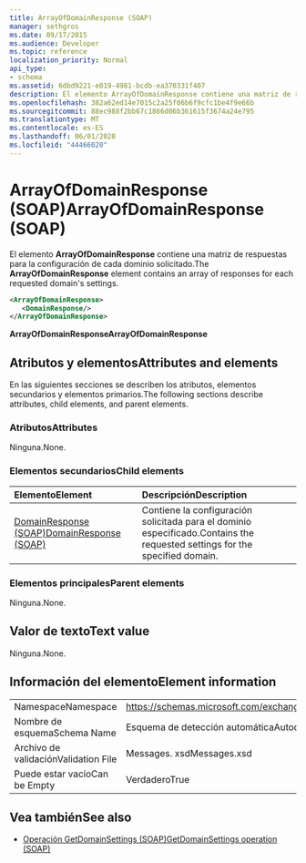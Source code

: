 ```yaml
---
title: ArrayOfDomainResponse (SOAP)
manager: sethgros
ms.date: 09/17/2015
ms.audience: Developer
ms.topic: reference
localization_priority: Normal
api_type:
- schema
ms.assetid: 6dbd9221-e019-4981-bcdb-ea370331f407
description: El elemento ArrayOfDomainResponse contiene una matriz de respuestas para la configuración de cada dominio solicitado.
ms.openlocfilehash: 382a62ed14e7015c2a25f06b6f9cfc1be4f9e66b
ms.sourcegitcommit: 88ec988f2bb67c1866d06b361615f3674a24e795
ms.translationtype: MT
ms.contentlocale: es-ES
ms.lasthandoff: 06/01/2020
ms.locfileid: "44466020"
---
```

# <a name="arrayofdomainresponse-soap"></a><span data-ttu-id="84c72-103">ArrayOfDomainResponse (SOAP)</span><span class="sxs-lookup"><span data-stu-id="84c72-103">ArrayOfDomainResponse (SOAP)</span></span>

<span data-ttu-id="84c72-104">El elemento **ArrayOfDomainResponse** contiene una matriz de respuestas para la configuración de cada dominio solicitado.</span><span class="sxs-lookup"><span data-stu-id="84c72-104">The **ArrayOfDomainResponse** element contains an array of responses for each requested domain's settings.</span></span> 
  
```XML
<ArrayOfDomainResponse>
   <DomainResponse/>
</ArrayOfDomainResponse>
```

 <span data-ttu-id="84c72-105">**ArrayOfDomainResponse**</span><span class="sxs-lookup"><span data-stu-id="84c72-105">**ArrayOfDomainResponse**</span></span>
## <a name="attributes-and-elements"></a><span data-ttu-id="84c72-106">Atributos y elementos</span><span class="sxs-lookup"><span data-stu-id="84c72-106">Attributes and elements</span></span>

<span data-ttu-id="84c72-107">En las siguientes secciones se describen los atributos, elementos secundarios y elementos primarios.</span><span class="sxs-lookup"><span data-stu-id="84c72-107">The following sections describe attributes, child elements, and parent elements.</span></span>
  
### <a name="attributes"></a><span data-ttu-id="84c72-108">Atributos</span><span class="sxs-lookup"><span data-stu-id="84c72-108">Attributes</span></span>

<span data-ttu-id="84c72-109">Ninguna.</span><span class="sxs-lookup"><span data-stu-id="84c72-109">None.</span></span>
  
### <a name="child-elements"></a><span data-ttu-id="84c72-110">Elementos secundarios</span><span class="sxs-lookup"><span data-stu-id="84c72-110">Child elements</span></span>

|<span data-ttu-id="84c72-111">**Elemento**</span><span class="sxs-lookup"><span data-stu-id="84c72-111">**Element**</span></span>|<span data-ttu-id="84c72-112">**Descripción**</span><span class="sxs-lookup"><span data-stu-id="84c72-112">**Description**</span></span>|
|:-----|:-----|
|[<span data-ttu-id="84c72-113">DomainResponse (SOAP)</span><span class="sxs-lookup"><span data-stu-id="84c72-113">DomainResponse (SOAP)</span></span>](domainresponse-soap.md) <br/> |<span data-ttu-id="84c72-114">Contiene la configuración solicitada para el dominio especificado.</span><span class="sxs-lookup"><span data-stu-id="84c72-114">Contains the requested settings for the specified domain.</span></span>  <br/> |
   
### <a name="parent-elements"></a><span data-ttu-id="84c72-115">Elementos principales</span><span class="sxs-lookup"><span data-stu-id="84c72-115">Parent elements</span></span>

<span data-ttu-id="84c72-116">Ninguna.</span><span class="sxs-lookup"><span data-stu-id="84c72-116">None.</span></span>
  
## <a name="text-value"></a><span data-ttu-id="84c72-117">Valor de texto</span><span class="sxs-lookup"><span data-stu-id="84c72-117">Text value</span></span>

<span data-ttu-id="84c72-118">Ninguna.</span><span class="sxs-lookup"><span data-stu-id="84c72-118">None.</span></span>
  
## <a name="element-information"></a><span data-ttu-id="84c72-119">Información del elemento</span><span class="sxs-lookup"><span data-stu-id="84c72-119">Element information</span></span>

|||
|:-----|:-----|
|<span data-ttu-id="84c72-120">Namespace</span><span class="sxs-lookup"><span data-stu-id="84c72-120">Namespace</span></span>  <br/> |https://schemas.microsoft.com/exchange/2010/Autodiscover  <br/> |
|<span data-ttu-id="84c72-121">Nombre de esquema</span><span class="sxs-lookup"><span data-stu-id="84c72-121">Schema Name</span></span>  <br/> |<span data-ttu-id="84c72-122">Esquema de detección automática</span><span class="sxs-lookup"><span data-stu-id="84c72-122">Autodiscover schema</span></span>  <br/> |
|<span data-ttu-id="84c72-123">Archivo de validación</span><span class="sxs-lookup"><span data-stu-id="84c72-123">Validation File</span></span>  <br/> |<span data-ttu-id="84c72-124">Messages. xsd</span><span class="sxs-lookup"><span data-stu-id="84c72-124">Messages.xsd</span></span>  <br/> |
|<span data-ttu-id="84c72-125">Puede estar vacío</span><span class="sxs-lookup"><span data-stu-id="84c72-125">Can be Empty</span></span>  <br/> |<span data-ttu-id="84c72-126">Verdadero</span><span class="sxs-lookup"><span data-stu-id="84c72-126">True</span></span>  <br/> |
   
## <a name="see-also"></a><span data-ttu-id="84c72-127">Vea también</span><span class="sxs-lookup"><span data-stu-id="84c72-127">See also</span></span>

- [<span data-ttu-id="84c72-128">Operación GetDomainSettings (SOAP)</span><span class="sxs-lookup"><span data-stu-id="84c72-128">GetDomainSettings operation (SOAP)</span></span>](getdomainsettings-operation-soap.md)


